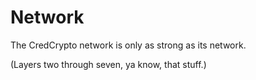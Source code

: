 # Network
The CredCrypto network is only as strong as its network.

(Layers two through seven, ya know, that stuff.)

